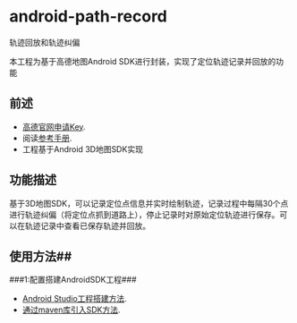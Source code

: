# android-path-record
轨迹回放和轨迹纠偏

本工程为基于高德地图Android SDK进行封装，实现了定位轨迹记录并回放的功能
## 前述 ##
- [高德官网申请Key](http://lbs.amap.com/dev/#/).
- 阅读[参考手册](http://a.amap.com/lbs/static/unzip/Android_Map_Doc/index.html).
- 工程基于Android 3D地图SDK实现

## 功能描述 ##
基于3D地图SDK，可以记录定位点信息并实时绘制轨迹，记录过程中每隔30个点进行轨迹纠偏（将定位点抓到道路上），停止记录时对原始定位轨迹进行保存。可以在轨迹记录中查看已保存轨迹并回放。

## 使用方法##
###1:配置搭建AndroidSDK工程###
- [Android Studio工程搭建方法](http://lbs.amap.com/api/android-sdk/guide/creat-project/android-studio-creat-project/#add-jars).
- [通过maven库引入SDK方法](http://lbsbbs.amap.com/forum.php?mod=viewthread&tid=18786).
